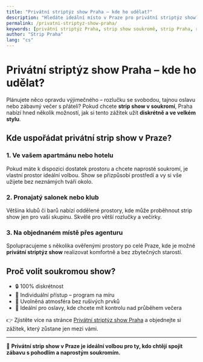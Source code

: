 ```yaml
---
title: "Privátní striptýz show Praha – kde ho udělat?"
description: "Hledáte ideální místo v Praze pro privátní striptýz show? Poradíme, jak si užít soukromé vystoupení naplno – stylově, diskrétně a bez kompromisů."
permalink: /privatni-striptyz-show-praha/
keywords: [privátní striptýz Praha, strip show soukromě, strip Praha, rozlučka Praha, pánský striptýz, dámský striptýz]
author: "Strip Praha"
lang: "cs"
---
```


# Privátní striptýz show Praha – kde ho udělat?

Plánujete něco opravdu výjimečného – rozlučku se svobodou, tajnou oslavu nebo zábavný večer s přáteli? Pokud chcete **strip show v soukromí**, Praha nabízí hned několik možností, jak si tento zážitek užít **diskrétně a ve velkém stylu**.

## Kde uspořádat privátní strip show v Praze?

### 1. Ve vašem apartmánu nebo hotelu  
Pokud máte k dispozici dostatek prostoru a chcete naprosté soukromí, je vlastní prostor ideální volbou. Show se přizpůsobí prostředí a vy si vše užijete bez neznámých tváří okolo.

### 2. Pronajatý salonek nebo klub  
Většina klubů či barů nabízí oddělené prostory, kde může proběhnout strip show jen pro vaši skupinu. Skvělé pro větší rozlučky a večírky.

### 3. Na objednaném místě přes agenturu  
Spolupracujeme s několika ověřenými prostory po celé Praze, kde je možné **privátní striptýz show** realizovat komfortně a bez zbytečných starostí.

## Proč volit soukromou show?

- 🔒 100% diskrétnost  
- 🕺 Individuální přístup – program na míru  
- 🍾 Uvolněná atmosféra bez rušivých prvků  
- 🎉 Ideální pro oslavy, kde chcete mít kontrolu nad průběhem večera

👉 Zjistěte více na stránce [Privátní striptýz show Praha](https://www.strip-praha.cz/) a objednejte si zážitek, který zůstane jen mezi vámi.

---

💃 **Privátní strip show v Praze je ideální volbou pro ty, kdo chtějí spojit zábavu s pohodlím a naprostým soukromím.**
